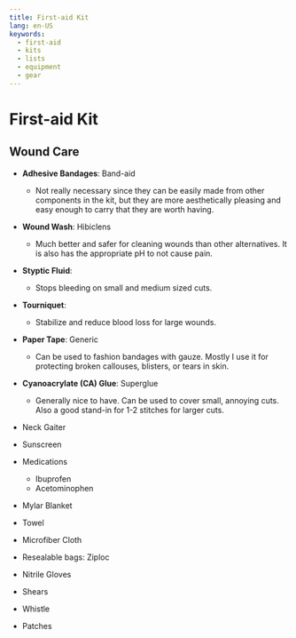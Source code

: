 ```yaml
---
title: First-aid Kit
lang: en-US
keywords:
  - first-aid
  - kits
  - lists
  - equipment
  - gear
---
```


# First-aid Kit

## Wound Care

  - **Adhesive Bandages**: Band-aid
    - Not really necessary since they can be easily made from other components in the kit, but they are more aesthetically pleasing and easy enough to carry that they are worth having.
  - **Wound Wash**: Hibiclens
    - Much better and safer for cleaning wounds than other alternatives. It is also has the appropriate pH to not cause pain.
  - **Styptic Fluid**: 
    - Stops bleeding on small and medium sized cuts.
  - **Tourniquet**: 
    - Stabilize and reduce blood loss for large wounds.
  - **Paper Tape**: Generic
    - Can be used to fashion bandages with gauze. Mostly I use it for protecting broken callouses, blisters, or tears in skin.
  - **Cyanoacrylate (CA) Glue**: Superglue
    - Generally nice to have. Can be used to cover small, annoying cuts. Also a good stand-in for 1-2 stitches for larger cuts.

- Neck Gaiter
- Sunscreen
- Medications
  - Ibuprofen
  - Acetominophen
- Mylar Blanket
- Towel
- Microfiber Cloth
- Resealable bags: Ziploc
- Nitrile Gloves
- Shears
- Whistle
- Patches